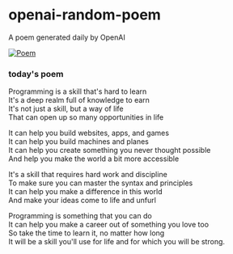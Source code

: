 
# openai-random-poem
 A poem generated daily by OpenAI

[![Poem](https://github.com/fbiego/openai-random-poem/actions/workflows/main.yml/badge.svg)](https://github.com/fbiego/openai-random-poem/actions/workflows/main.yml)

### today's poem  
  
Programming is a skill that's hard to learn  
It's a deep realm full of knowledge to earn  
It's not just a skill, but a way of life  
That can open up so many opportunities in life  
  
It can help you build websites, apps, and games  
It can help you build machines and planes  
It can help you create something you never thought possible  
And help you make the world a bit more accessible  
  
It's a skill that requires hard work and discipline  
To make sure you can master the syntax and principles  
It can help you make a difference in this world  
And make your ideas come to life and unfurl  
  
Programming is something that you can do  
It can help you make a career out of something you love too  
So take the time to learn it, no matter how long  
It will be a skill you'll use for life and for which you will be strong.